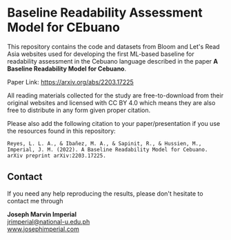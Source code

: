 # Baseline Readability Assessment Model for CEbuano

This repository contains the code and datasets from Bloom and Let's Read Asia websites used for developing the first ML-based baseline for readability assessment in the Cebuano language described in the paper **A Baseline Readability Model for Cebuano**. 

Paper Link: https://arxiv.org/abs/2203.17225

All reading materials collected for the study are free-to-download from their original websites and licensed with CC BY 4.0 which means they are also free to distribute in any form given proper citation.

Please also add the following citation to your paper/presentation if you use the resources found in this repository:
```
Reyes, L. L. A., & Ibañez, M. A., & Sapinit, R., & Hussien, M., Imperial, J. M. (2022). A Baseline Readability Model for Cebuano. arXiv preprint arXiv:2203.17225.
```

## Contact

If you need any help reproducing the results, please don't hesitate to contact me through

**Joseph Marvin Imperial** <br/>
jrimperial@national-u.edu.ph <br/>
www.josephimperial.com 
